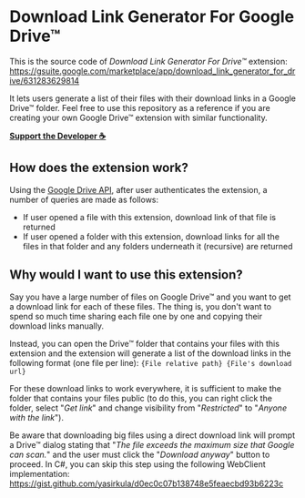 # Download Link Generator For Google Drive™

This is the source code of *Download Link Generator For Drive™* extension: https://gsuite.google.com/marketplace/app/download_link_generator_for_drive/631283629814

It lets users generate a list of their files with their download links in a Google Drive™ folder. Feel free to use this repository as a reference if you are creating your own Google Drive™ extension with similar functionality.

**[Support the Developer ☕](https://yasirkula.itch.io/unity3d)**

## How does the extension work?

Using the [Google Drive API](https://developers.google.com/drive/api/v3/about-sdk), after user authenticates the extension, a number of queries are made as follows:

- If user opened a file with this extension, download link of that file is returned
- If user opened a folder with this extension, download links for all the files in that folder and any folders underneath it (recursive) are returned

## Why would I want to use this extension?

Say you have a large number of files on Google Drive™ and you want to get a download link for each of these files. The thing is, you don't want to spend so much time sharing each file one by one and copying their download links manually.

Instead, you can open the Drive™ folder that contains your files with this extension and the extension will generate a list of the download links in the following format (one file per line): `{File relative path} {File's download url}`

For these download links to work everywhere, it is sufficient to make the folder that contains your files public (to do this, you can right click the folder, select "*Get link*" and change visibility from "*Restricted*" to "*Anyone with the link*").

Be aware that downloading big files using a direct download link will prompt a Drive™ dialog stating that "*The file exceeds the maximum size that Google can scan.*" and the user must click the "*Download anyway*" button to proceed. In C#, you can skip this step using the following WebClient implementation: https://gist.github.com/yasirkula/d0ec0c07b138748e5feaecbd93b6223c
